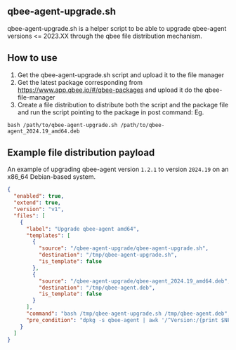 ## qbee-agent-upgrade.sh

qbee-agent-upgrade.sh is a helper script to be able to upgrade qbee-agent versions <= 2023.XX through the qbee file distribution mechanism.

## How to use

1. Get the qbee-agent-upgrade.sh script and upload it to the file manager
2. Get the latest package corresponding from https://www.app.qbee.io/#/qbee-packages and upload it do the qbee-file-manager
3. Create a file distribution to distribute both the script and the package file and run the script pointing to the package in post command:
Eg.
```
bash /path/to/qbee-agent-upgrade.sh /path/to/qbee-agent_2024.19_amd64.deb
```

## Example file distribution payload

An example of upgrading qbee-agent version `1.2.1` to version `2024.19` on an x86_64 Debian-based system.

```json
{
  "enabled": true,
  "extend": true,
  "version": "v1",
  "files": [
    {
      "label": "Upgrade qbee-agent amd64",
      "templates": [
        {
          "source": "/qbee-agent-upgrade/qbee-agent-upgrade.sh",
          "destination": "/tmp/qbee-agent-upgrade.sh",
          "is_template": false
        },
        {
          "source": "/qbee-agent-upgrade/qbee-agent_2024.19_amd64.deb",
          "destination": "/tmp/qbee-agent.deb",
          "is_template": false
        }
      ],
      "command": "bash /tmp/qbee-agent-upgrade.sh /tmp/qbee-agent.deb",
      "pre_condition": "dpkg -s qbee-agent | awk '/^Version:/{print $NF}' | grep -q 1.2.1 && dpkg --print-architecture | grep amd64"
    }
  ]
}
```

